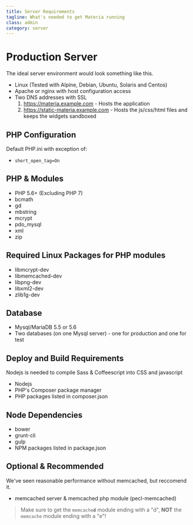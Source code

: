 ```yaml
---
title: Server Requirements
tagline: What's needed to get Materia running
class: admin
category: server
---
```



# Production Server

The ideal server environment would look something like this.

* Linux (Tested with Alpine, Debian, Ubuntu, Solaris and Centos)
* Apache or nginx with host configuration access
* Two DNS addresses with SSL
  1. https://materia.example.com - Hosts the application
  2. https://static-materia.example.com - Hosts the js/css/html files and keeps the widgets sandboxed

## PHP Configuration
Default PHP.ini with exception of:

* `short_open_tag=On`

## PHP & Modules
* PHP 5.6+ (Excluding PHP 7)
* bcmath
* gd
* mbstring
* mcrypt
* pdo_mysql
* xml
* zip

## Required Linux Packages for PHP modules
* libmcrypt-dev
* libmemcached-dev
* libpng-dev
* libxml2-dev
* zlib1g-dev

## Database
* Mysql/MariaDB 5.5 or 5.6
* Two databases (on one Mysql server) - one for production and one for test

## Deploy and Build Requirements
Nodejs is needed to compile Sass & Coffeescript into CSS and javascript

* Nodejs
* PHP's Composer package manager
* PHP packages listed in composer.json

## Node Dependencies
* bower
* grunt-cli
* gulp
* NPM packages listed in package.json

## Optional & Recommended

We've seen reasonable performance without memcached, but reccomend it.

* memcached server & memcached php module (pecl-memcached)

> Make sure to get the <code>memcache<b>d</b></code> module ending with a &quot;d&quot;, <b>NOT</b> the <code>memcache</code> module ending with a &quot;e&quot;!


